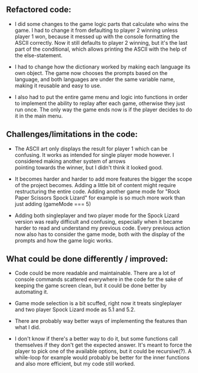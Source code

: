 ## Refactored code:

- I did some changes to the game logic parts that calculate who wins the game. I had to change it from defaulting to player 2 winning unless player 1 won,
  because it messed up with the console formatting the ASCII correctly. Now it still defaults to player 2 winning, but it's the last part of the conditional,
  which allows printing the ASCII with the help of the else-statement.

- I had to change how the dictionary worked by making each language its own object. The game now chooses the prompts based on the language, and both languages are under the same
  variable name, making it reusable and easy to use.

- I also had to put the entire game menu and logic into functions in order to implement the ability to replay after each game, otherwise they just run once. The only way the
  game ends now is if the player decides to do it in the main menu.

## Challenges/limitations in the code:

- The ASCII art only displays the result for player 1 which can be confusing. It works as intended for single player mode however. I considered making another system of arrows  
  pointing towards the winner, but I didn't think it looked good.

- It becomes harder and harder to add more features the bigger the scope of the project becomes. Adding a little bit of content might require restructuring the entire code.
  Adding another game mode for "Rock Paper Scissors Spock Lizard" for example is so much more work than just adding (gameMode === 5)

- Adding both singleplayer and two player mode for the Spock Lizard version was really difficult and confusing, especially when it became harder to read and understand my
  previous code. Every previous action now also has to consider the game mode, both with the display of the prompts and how the game logic works.

## What could be done differently / improved:

- Code could be more readable and maintainable. There are a lot of console commands scattered everywhere in the code for the sake of keeping the game screen clean, but it could
  be done better by automating it.

- Game mode selection is a bit scuffed, right now it treats singleplayer and two player Spock Lizard mode as 5.1 and 5.2.

- There are probably way better ways of implementing the features than what I did.

- I don't know if there's a better way to do it, but some functions call themselves if they don't get the expected answer. It's meant to force the player to pick one of the
  available options, but it could be recursive(?). A while-loop for example would probably be better for the inner functions and also more efficient, but my code still worked.
